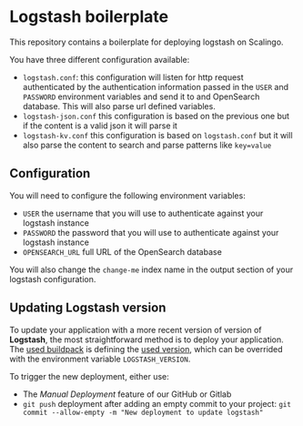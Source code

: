 # Logstash boilerplate

This repository contains a boilerplate for deploying logstash on Scalingo.

You have three different configuration available:

* `logstash.conf`: this configuration will listen for http request
  authenticated by the authentication information passed in the `USER` and
  `PASSWORD` environment variables and send it to and OpenSearch database.
  This will also parse url defined variables.
* `logstash-json.conf` this configuration is based on the previous one but if
  the content is a valid json it will parse it
* `logstash-kv.conf` this configuration is based on `logstash.conf` but it will
  also parse the content to search and parse patterns like `key=value`


## Configuration

You will need to configure the following environment variables:

* `USER` the username that you will use to authenticate against your logstash
  instance
* `PASSWORD` the password that you will use to authenticate against your
  logstash instance
* `OPENSEARCH_URL` full URL of the OpenSearch database

You will also change the `change-me` index name in the output section of your
logstash configuration.


## Updating Logstash version

To update your application with a more recent version of version of **Logstash**,
the most straightforward method is to deploy your application. The
[used buildpack](https://github.com/Scalingo/logstash-buildpack) is defining the
[used version](https://github.com/Scalingo/logstash-buildpack/blob/master/bin/compile#L9),
which can be overrided with the environment variable `LOGSTASH_VERSION`.

To trigger the new deployment, either use:

- The *Manual Deployment* feature of our GitHub or Gitlab
- `git push` deployment after adding an empty commit to your project:
  `git commit --allow-empty -m "New deployment to update logstash"`
